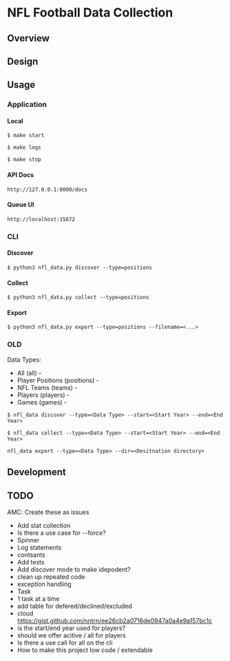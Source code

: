 # NFL Football Data Collection

## Overview


## Design

## Usage

### Application

#### Local
`$ make start`

`$ make logs`

`$ make stop`


#### API Docs
`http://127.0.0.1:8000/docs`
#### Queue UI
`http://localhost:15672`
### CLI

#### Discover


`$ python3 nfl_data.py discover --type=positions`


#### Collect

`$ python3 nfl_data.py collect --type=positions`

#### Export

`$ python3 nfl_data.py export --type=positions --filename=<...>`

### OLD
Data Types:
* All (all) - 
* Player Positions (positions) - 
* NFL Teams (teams) - 
* Players (players) -
* Games (games) - 

```
$ nfl_data discover --type=<Data Type> --start=<Start Year> --end=<End Year>
```

```
$ nfl_data collect --type=<Data Type> --start=<Start Year> --end=<End Year>
```

```
nfl_data export --type=<Data Type> --dir=<Desitnation directory>
```
## Development

## TODO
AMC: Create these as issues
* Add stat collection
* Is there a use case for --force?
* Spinner
* Log statements
* contsants
* Add tests
* Add discover mode to make idepodent?
* clean up repeated code
* exception handling
* Task
* 1 task at a time
* add table for defered/declined/excluded
* cloud
https://gist.github.com/nntrn/ee26cb2a0716de0947a0a4e9a157bc1c
* is the start/end year used for players?  
* should we offer acitive / all for players
* Is there a use call for all on the cli
* How to make this project low code / extendable